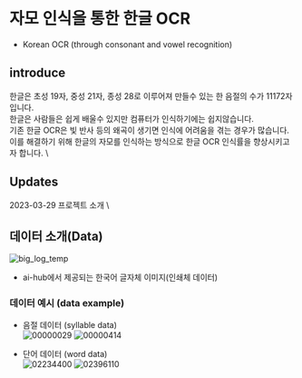 # 자모 인식을 통한 한글 OCR
  - Korean OCR (through consonant and vowel recognition)

## introduce
한글은 초성 19자, 중성 21자, 종성 28로 이루어져 만들수 있는 한 음절의 수가 11172자 입니다. \
한글은 사람들은 쉽게 배울수 있지만 컴퓨터가 인식하기에는 쉽지않습니다. \
기존 한글 OCR은 빛 반사 등의 왜곡이 생기면 인식에 어려움을 겪는 경우가 많습니다. \
이를 해결하기 위해 한글의 자모를 인식하는 방식으로 한글 OCR 인식률을 향상시키고자 합니다. \

## Updates
2023-03-29 프로젝트 소개 \ 

## 데이터 소개(Data)
![big_log_temp](https://user-images.githubusercontent.com/118142229/228453786-047157d1-0bd3-4780-9ab9-e8c9effdae19.png)
- ai-hub에서 제공되는 한국어 글자체 이미지(인쇄체 데이터)

### 데이터 예시 (data example)
- 음절 데이터 (syllable data) \
![00000029](https://user-images.githubusercontent.com/118142229/228454358-8e655174-2923-413a-93e0-20c4e833a364.png)
![00000414](https://user-images.githubusercontent.com/118142229/228454722-0629abd7-3080-401b-a714-53095e3910ba.png)

- 단어 데이터 (word data) \
![02234400](https://user-images.githubusercontent.com/118142229/228454940-5e1629a8-fa83-4e13-9402-11c079545bbf.png)
![02396110](https://user-images.githubusercontent.com/118142229/228455044-811412bd-55ac-406f-99f4-2576eaf429d8.png)
